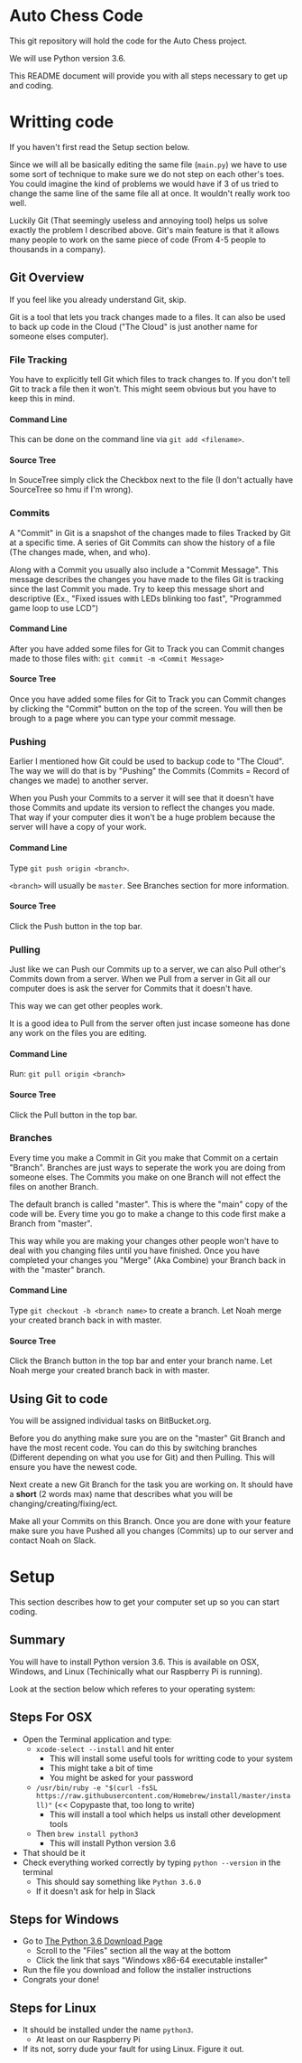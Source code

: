 # Auto Chess Code
This git repository will hold the code for the Auto Chess project.

We will use Python version 3.6.

This README document will provide you with all steps necessary to get up and coding.

# Writting code
If you haven't first read the Setup section below.

Since we will all be basically editing the same file (`main.py`) we have to use some sort of technique to make sure we do not 
step on each other's toes. You could imagine the kind of problems we would have if 3 of us tried to change the same line of the 
same file all at once. It wouldn't really work too well. 

Luckily Git (That seemingly useless and annoying tool) helps us solve exactly the problem I described above. Git's main feature 
is that it allows many people to work on the same piece of code (From 4-5 people to thousands in a company). 

## Git Overview
If you feel like you already understand Git, skip.

Git is a tool that lets you track changes made to a files. It can also be used to back up code in the Cloud 
("The Cloud" is just another name for someone elses computer). 

### File Tracking
You have to explicitly tell Git which files to track changes to. 
If you don't tell Git to track a file then it won't. This might seem obvious 
but you have to keep this in mind. 

#### Command Line
This can be done on the command line via `git add <filename>`.

#### Source Tree
In SouceTree simply click the Checkbox next to the file (I don't actually have SourceTree so hmu if I'm wrong).

### Commits
A "Commit" in Git is a snapshot of the changes made to files Tracked by Git at a specific time. A series of 
Git Commits can show the history of a file (The changes made, when, and who).

Along with a Commit you usually also include a "Commit Message". This message describes the changes 
you have made to the files Git is tracking since the last Commit you made. Try to keep this message 
short and descriptive (Ex., "Fixed issues with LEDs blinking too fast", "Programmed game loop to use LCD")

#### Command Line
After you have added some files for Git to Track you can Commit changes made to those files with: `git commit -m <Commit Message>`

#### Source Tree
Once you have added some files for Git to Track you can Commit changes by clicking the "Commit" button on the top of the screen.
You will then be brough to a page where you can type your commit message. 

### Pushing
Earlier I mentioned how Git could be used to backup code to "The Cloud". 
The way we will do that is by "Pushing" the Commits (Commits = Record of changes we made) 
to another server.

When you Push your Commits to a server it will see that it doesn't have those Commits 
and update its version to reflect the changes you made. That way if your computer dies it 
won't be a huge problem because the server will have a copy of your work.

#### Command Line
Type `git push origin <branch>`.

`<branch>` will usually be `master`. See Branches section for more information.

#### Source Tree
Click the Push button in the top bar.

### Pulling
Just like we can Push our Commits up to a server, we can also Pull other's Commits down 
from a server. When we Pull from a server in Git all our computer does is ask the server 
for Commits that it doesn't have. 

This way we can get other peoples work.

It is a good idea to Pull from the server often just incase someone has done any work 
on the files you are editing.

#### Command Line
Run: `git pull origin <branch>`

#### Source Tree
Click the Pull button in the top bar.

### Branches
Every time you make a Commit in Git you make that Commit on a certain "Branch". 
Branches are just ways to seperate the work you are doing from someone elses. The 
Commits you make on one Branch will not effect the files on another Branch.

The default branch is called "master". This is where the "main" copy of the code will be. 
Every time you go to make a change to this code first make a Branch from "master".

This way while you are making your changes other people won't have to deal with you 
changing files until you have finished. Once you have completed your changes you 
"Merge" (Aka Combine) your Branch back in with the "master" branch.

#### Command Line
Type `git checkout -b <branch name>` to create a branch.
Let Noah merge your created branch back in with master.

#### Source Tree
Click the Branch button in the top bar and enter your branch name.
Let Noah merge your created branch back in with master.

## Using Git to code
You will be assigned individual tasks on BitBucket.org. 

Before you do anything make sure you are on the "master" Git Branch and have the most recent code.
You can do this by switching branches (Different depending on what you use for Git) and then Pulling. 
This will ensure you have the newest code.

Next create a new Git Branch for the task you are working on. It should have a **short** (2 words max) name 
that describes what you will be changing/creating/fixing/ect.

Make all your Commits on this Branch. Once you are done with your feature make sure you have Pushed all 
you changes (Commits) up to our server and contact Noah on Slack.


# Setup
This section describes how to get your computer set up so you can start coding.

## Summary
You will have to install Python version 3.6. This is available on OSX, Windows, and Linux (Techinically what our Raspberry Pi is running).

Look at the section below which referes to your operating system:

## Steps For OSX
- Open the Terminal application and type:
    - `xcode-select --install` and hit enter
        - This will install some useful tools for writting code to your system
        - This might take a bit of time
	    - You might be asked for your password
    - `/usr/bin/ruby -e "$(curl -fsSL https://raw.githubusercontent.com/Homebrew/install/master/install)"` (<< Copypaste that, too long to write)
		- This will install a tool which helps us install other development tools
    - Then `brew install python3`
		- This will install Python version 3.6
- That should be it
- Check everything worked correctly by typing `python --version` in the terminal
    - This should say something like `Python 3.6.0`
	- If it doesn't ask for help in Slack
	
## Steps for Windows

- Go to [The Python 3.6 Download Page](https://www.python.org/downloads/release/python-360/)
    - Scroll to the "Files" section all the way at the bottom
    - Click the link that says "Windows x86-64 executable installer"
- Run the file you download and follow the installer instructions
- Congrats your done!

## Steps for Linux

- It should be installed under the name `python3`.
    - At least on our Raspberry Pi
- If its not, sorry dude your fault for using Linux. Figure it out.
